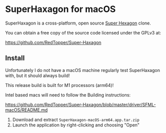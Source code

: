 # SuperHaxagon for macOS

SuperHaxagon is a cross-platform, open source [Super Hexagon](http://superhexagon.com/) clone.

You can obtain a free copy of the source code licensed under the GPLv3 at:

https://github.com/RedTopper/Super-Haxagon

## Install

Unfortunately I do not have a macOS machine regularly test SuperHaxagon with, but it should always build!

This release build is built for M1 processors (arm64)!

Intel based macs will need to follow the Building instructions:

https://github.com/RedTopper/Super-Haxagon/blob/master/driver/SFML-macOS/README.md

1. Download and extract `SuperHaxagon-macOS-arm64.app.tar.zip`
2. Launch the application by right-clicking and choosing "Open"
